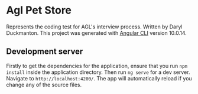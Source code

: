 # Agl Pet Store

Represents the coding test for AGL's interview process. Written by Daryl Duckmanton. This project was generated with [Angular CLI](https://github.com/angular/angular-cli) version 10.0.14.

## Development server

Firstly to get the dependencies for the application, ensure that you run `npm install` inside the application directory. Then run `ng serve` for a dev server. Navigate to `http://localhost:4200/`. The app will automatically reload if you change any of the source files.

